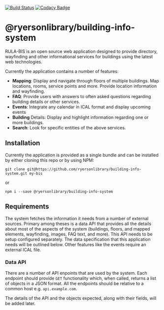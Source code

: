 [![Build Status](https://travis-ci.org/ryersonlibrary/building-info-system.svg?branch=master)](https://travis-ci.org/ryersonlibrary/building-info-system)
[![Codacy Badge](https://api.codacy.com/project/badge/Grade/161698bdb1d44fe4a02c5b625c44e71a)](https://www.codacy.com/project/ryersonlibrary/building-info-system/dashboard?utm_source=github.com&amp;utm_medium=referral&amp;utm_content=ryersonlibrary/building-info-system&amp;utm_campaign=Badge_Grade_Dashboard)

# @ryersonlibrary/building-info-system

RULA-BIS is an open source web application designed to provide directory,
wayfinding and other informational services for buildings using the latest web
technologies.

Currently the application contains a number of features:
 - __Mapping__: Display and navigate through floors of multiple buildings.  Map locations, rooms, service points and more.  Provide location information and
 wayfinding.
 - __FAQ__: Provide users with answers to often asked questions regarding building
 details or other services.
 - __Events__: Integrate any calendar in ICAL format and display upcoming events
 - __Building__ Details: Display and highlight information regarding one or more
 buildings.
 - __Search__: Look for specific entities of the above services.

## Installation

Currently the application is provided as a single bundle and can be installed by
either cloning this repo or by using NPM:

`git clone git@https://github.com/ryersonlibrary/building-info-system.git my-bis`

or

`npm i --save @ryersonlibrary/building-info-system`

## Requirements

The system fetches the information it needs from a number of external sources.
Primary among theses is a data API that provides all the details about most of
the aspects of the system (buildings, floors, and mapped elements, wayfinding,
images, FAQ text, and more).  This API needs to be setup configured separately.
The data specification that this application needs will be outlined below.
Other features like the events require an external ICAL file.

### Data API

There are a number of API enpoints that are used by the system. Each endpoint 
should provide `GET` functionality which, when called, returns a list of objects
in a JSON format. All the endpoints should be relative to a common host e.g. `api.example.com`.

The details of the API and the objects expected, along with their fields, will
be added later.
